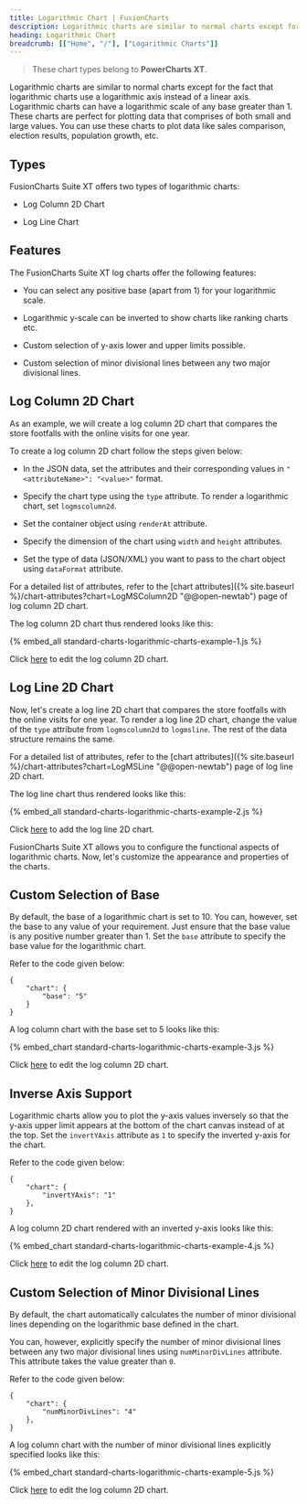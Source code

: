 ```yaml
---
title: Logarithmic Chart | FusionCharts
description: Logarithmic charts are similar to normal charts except for the fact that logarithmic charts use a logarithmic axis instead of a linear axis.
heading: Logarithmic Chart
breadcrumb: [["Home", "/"], ["Logarithmic Charts"]]
---
```


> These chart types belong to **PowerCharts XT**.

Logarithmic charts are similar to normal charts except for the fact that logarithmic charts use a logarithmic axis instead of a linear axis. Logarithmic charts can have a logarithmic scale of any base greater than 1. These charts are perfect for plotting data that comprises of both small and large values. You can use these charts to plot data like sales comparison, election results, population growth, etc.

## Types

FusionCharts Suite XT offers two types of logarithmic charts:

* Log Column 2D Chart

* Log Line Chart

## Features

The FusionCharts Suite XT log charts offer the following features:

* You can select any positive base (apart from 1) for your logarithmic scale.

* Logarithmic y-scale can be inverted to show charts like ranking charts etc.

* Custom selection of y-axis lower and upper limits possible.

* Custom selection of minor divisional lines between any two major divisional lines.

## Log Column 2D Chart

As an example, we will create a log column 2D chart that compares the store footfalls with the online visits for one year.

To create a log column 2D chart follow the steps given below:

* In the JSON data, set the attributes and their corresponding values in `"<attributeName>": "<value>"` format.

* Specify the chart type using the `type` attribute. To render a logarithmic chart, set `logmscolumn2d`.

* Set the container object using `renderAt` attribute.

* Specify the dimension of the chart using `width` and `height` attributes.

* Set the type of data (JSON/XML) you want to pass to the chart object using `dataFormat` attribute.

For a detailed list of attributes, refer to the [chart attributes]({% site.baseurl %}/chart-attributes?chart=LogMSColumn2D "@@open-newtab") page of log column 2D chart.

The log column 2D chart thus rendered looks like this:

{% embed_all standard-charts-logarithmic-charts-example-1.js %}

Click [here](http://jsfiddle.net/fusioncharts/kEeUR/ "@@open-newtab") to edit the log column 2D chart.

## Log Line 2D Chart

Now, let's create a log line 2D chart that compares the store footfalls with the online visits for one year. To render a log line 2D chart, change the value of the `type` attribute from `logmscolumn2d` to `logmsline`. The rest of the data structure remains the same.

For a detailed list of attributes, refer to the [chart attributes]({% site.baseurl %}/chart-attributes?chart=LogMSLine "@@open-newtab") page of log line 2D chart.

The log line chart thus rendered looks like this:

{% embed_all standard-charts-logarithmic-charts-example-2.js %}

Click [here](http://jsfiddle.net/fusioncharts/LSdTC/ "@@open-newtab") to add the log line 2D chart.

FusionCharts Suite XT allows you to configure the functional aspects of logarithmic charts. Now, let's customize the appearance and properties of the charts. 

## Custom Selection of Base

By default, the base of a logarithmic chart is set to 10. You can, however, set the base to any value of your requirement. Just ensure that the base value is any positive number greater than 1. Set the `base` attribute to specify the base value for the logarithmic chart.

Refer to the code given below:

```
{
	"chart": {
		"base": "5"
	}
}

```

A log column chart with the base set to 5 looks like this:

{% embed_chart standard-charts-logarithmic-charts-example-3.js %}

Click [here](http://jsfiddle.net/fusioncharts/dfdc2f9p/ "@@open-newtab") to edit the log column 2D chart.

## Inverse Axis Support

Logarithmic charts allow you to plot the y-axis values inversely so that the y-axis upper limit appears at the bottom of the chart canvas instead of at the top. Set the `invertYAxis` attribute as `1` to specify the inverted y-axis for the chart. 

Refer to the code given below:

```
{
	"chart": {
		"invertYAxis": "1"
	},
}

```
A log column 2D chart rendered with an inverted y-axis looks like this:

{% embed_chart standard-charts-logarithmic-charts-example-4.js %}

Click [here](http://jsfiddle.net/fusioncharts/rr92f6Lm/ "@@open-newtab") to edit the log column 2D chart.

## Custom Selection of Minor Divisional Lines

By default, the chart automatically calculates the number of minor divisional lines depending on the logarithmic base defined in the chart. 

You can, however, explicitly specify the number of minor divisional lines between any two major divisional lines using `numMinorDivLines` attribute. This attribute takes the value greater than `0`.

Refer to the code given below:

```
{
	"chart": {
		"numMinorDivLines": "4"
	},
}

```

A log column chart with the number of minor divisional lines explicitly specified looks like this:

{% embed_chart standard-charts-logarithmic-charts-example-5.js %}

Click [here](http://jsfiddle.net/fusioncharts/8yx8gfaj/ "@@open-newtab") to edit the log column 2D chart.